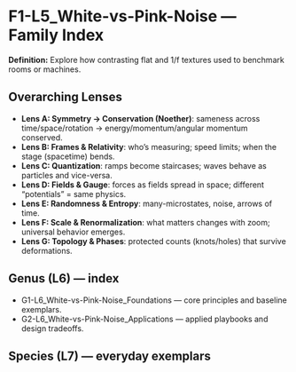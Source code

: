 # F1-L5_White-vs-Pink-Noise — Family Index
**Definition:** Explore how contrasting flat and 1/f textures used to benchmark rooms or machines.

## Overarching Lenses

- **Lens A: Symmetry -> Conservation (Noether)**: sameness across time/space/rotation → energy/momentum/angular momentum conserved.
- **Lens B: Frames & Relativity**: who’s measuring; speed limits; when the stage (spacetime) bends.
- **Lens C: Quantization**: ramps become staircases; waves behave as particles and vice-versa.
- **Lens D: Fields & Gauge**: forces as fields spread in space; different “potentials” = same physics.
- **Lens E: Randomness & Entropy**: many-microstates, noise, arrows of time.
- **Lens F: Scale & Renormalization**: what matters changes with zoom; universal behavior emerges.
- **Lens G: Topology & Phases**: protected counts (knots/holes) that survive deformations.

## Genus (L6) — index
- G1-L6_White-vs-Pink-Noise_Foundations — core principles and baseline exemplars.
- G2-L6_White-vs-Pink-Noise_Applications — applied playbooks and design tradeoffs.

## Species (L7) — everyday exemplars
